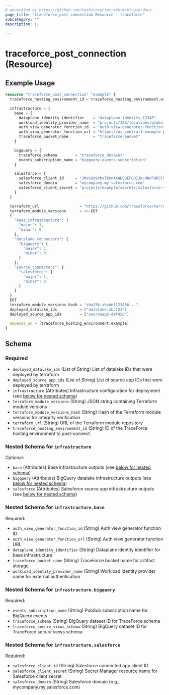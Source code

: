 ```yaml
---
# generated by https://github.com/hashicorp/terraform-plugin-docs
page_title: "traceforce_post_connection Resource - traceforce"
subcategory: ""
description: |-
  
---
```


# traceforce_post_connection (Resource)



## Example Usage

```terraform
resource "traceforce_post_connection" "example" {
  traceforce_hosting_environment_id = traceforce_hosting_environment.example.id

  infrastructure = {
    base = {
      dataplane_identity_identifier    = "dataplane-identity-12345"
      workload_identity_provider_name  = "projects/123/locations/global/workloadIdentityPools/traceforce-pool/providers/control-plane-aws"
      auth_view_generator_function_id  = "auth-view-generator-function"
      auth_view_generator_function_url = "https://us-central1-example-project.cloudfunctions.net/auth-view-generator"
      traceforce_bucket_name           = "traceforce-bucket"
    }

    bigquery = {
      traceforce_schema        = "traceforce_dataset"
      events_subscription_name = "bigquery-events-subscription"
    }

    salesforce = {
      salesforce_client_id     = "3MVG9g9rbsTkKnAXABCDEFGHIJKLMNOPQRSTUVWXYZ"
      salesforce_domain        = "mycompany.my.salesforce.com"
      salesforce_client_secret = "projects/example/secrets/salesforce-secret/versions/latest"
    }
  }

  terraform_url                  = "https://github.com/traceforce/terraform-modules"
  terraform_module_versions      = <<-EOT
  {
    "base_infrastructure": {
      "major": 1,
      "minor": 0
    },
    "datalake_connectors": {
      "bigquery": {
        "major": 1,
        "minor": 0
      }
    },
    "source_connectors": {
      "salesforce": {
        "major": 1,
        "minor": 0
      }
    }
  }
  EOT
  terraform_module_versions_hash = "sha256:abcdef123456..."
  deployed_datalake_ids          = ["datalake-abc123"]
  deployed_source_app_ids        = ["sourceapp-def456"]

  depends_on = [traceforce_hosting_environment.example]
}
```

<!-- schema generated by tfplugindocs -->
## Schema

### Required

- `deployed_datalake_ids` (List of String) List of datalake IDs that were deployed by terraform
- `deployed_source_app_ids` (List of String) List of source app IDs that were deployed by terraform
- `infrastructure` (Attributes) Infrastructure configuration for deployment (see [below for nested schema](#nestedatt--infrastructure))
- `terraform_module_versions` (String) JSON string containing Terraform module versions
- `terraform_module_versions_hash` (String) Hash of the Terraform module versions for integrity verification
- `terraform_url` (String) URL of the Terraform module repository
- `traceforce_hosting_environment_id` (String) ID of the TraceForce hosting environment to post-connect.

<a id="nestedatt--infrastructure"></a>
### Nested Schema for `infrastructure`

Optional:

- `base` (Attributes) Base infrastructure outputs (see [below for nested schema](#nestedatt--infrastructure--base))
- `bigquery` (Attributes) BigQuery datalake infrastructure outputs (see [below for nested schema](#nestedatt--infrastructure--bigquery))
- `salesforce` (Attributes) Salesforce source app infrastructure outputs (see [below for nested schema](#nestedatt--infrastructure--salesforce))

<a id="nestedatt--infrastructure--base"></a>
### Nested Schema for `infrastructure.base`

Required:

- `auth_view_generator_function_id` (String) Auth view generator function ID
- `auth_view_generator_function_url` (String) Auth view generator function URL
- `dataplane_identity_identifier` (String) Dataplane identity identifier for base infrastructure
- `traceforce_bucket_name` (String) TraceForce bucket name for artifact storage
- `workload_identity_provider_name` (String) Workload identity provider name for external authentication


<a id="nestedatt--infrastructure--bigquery"></a>
### Nested Schema for `infrastructure.bigquery`

Required:

- `events_subscription_name` (String) PubSub subscription name for BigQuery events
- `traceforce_schema` (String) BigQuery dataset ID for TraceForce schema
- `traceforce_secure_views_schema` (String) BigQuery dataset ID for TraceForce secure views schema


<a id="nestedatt--infrastructure--salesforce"></a>
### Nested Schema for `infrastructure.salesforce`

Required:

- `salesforce_client_id` (String) Salesforce connected app client ID
- `salesforce_client_secret` (String) Secret Manager resource name for Salesforce client secret
- `salesforce_domain` (String) Salesforce domain (e.g., mycompany.my.salesforce.com)
